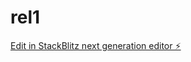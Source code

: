 # rel1

[Edit in StackBlitz next generation editor ⚡️](https://stackblitz.com/~/github.com/108-Dev/rel1)